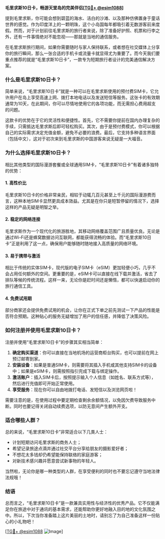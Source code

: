 **毛里求斯10日卡，畅游天堂岛的完美伴侣[[TG💪+ @esim1088](https://t.me/s/esim1088)]**

提到毛里求斯，你可能会想到碧蓝的海水、洁白的沙滩、以及那种仿佛置身于童话世界的感觉。作为印度洋上的一颗明珠，这个小岛国每年都吸引着无数游客前来度假。然而，对于计划前往毛里求斯的旅行者来说，除了准备好护照、机票和行李之外，还有一件事情绝对不能忽视——那就是当地的通信服务。

在毛里求斯旅行期间，如果你需要随时与家人保持联系，或者想在社交媒体上分享你的旅行瞬间，那么一张合适的手机卡或流量卡就显得尤为重要了。而今天我们要重点推荐的就是“毛里求斯10日卡”，一款专为短期旅行者设计的完美通信解决方案。

### **什么是毛里求斯10日卡？**

简单来说，“毛里求斯10日卡”就是一种可以在毛里求斯使用的预付费SIM卡，它允许用户在岛上享受高速上网、拨打本地电话以及发送短信等服务。这张卡的有效期通常为10天，在此期间，你可以尽情地使用它的各项功能，而无需担心费用超支的问题。

这款卡的优势在于它的灵活性和便捷性。首先，它不需要你提前在国内办理复杂的手续，只需抵达毛里求斯后即可轻松购买。其次，由于是预付费模式，你可以根据自己的实际需求决定充值金额，避免不必要的浪费。最后，它支持多种语言界面（包括中文），这对于初次来到毛里求斯的中国游客来说无疑是一大福音。

### **为什么选择毛里求斯10日卡？**

相比其他类型的国际漫游套餐或全球通用SIM卡，“毛里求斯10日卡”有着诸多独特的优势：

#### **1. 高性价比**
毛里求斯10日卡的价格非常亲民，相较于动辄几百元甚至上千元的国际漫游费而言，这种本地SIM卡显然更具成本效益。尤其是在你只是短暂停留的情况下，选择这样的产品无疑是明智之举。

#### **2. 稳定的网络连接**
毛里求斯作为一个现代化的旅游胜地，其移动网络覆盖范围广且质量优良。无论是通过Wi-Fi还是蜂窝数据访问互联网，都能获得流畅的体验。而“毛里求斯10日卡”正是利用了这一点，确保用户能够随时随地接入高质量的网络环境。

#### **3. 易于携带与激活**
相比于传统的实体SIM卡，现代版的电子SIM卡（eSIM）更加轻便小巧，几乎不会占用任何额外的空间。更重要的是，eSIM卡可以直接在线下载并激活，省去了排队等候的传统流程。这样一来，无论你是赶时间还是懒惰，都可以快速启动你的旅行通信工具。

#### **4. 免费试用期**
部分商家还会提供免费试用的机会，让你在正式下单之前先测试一下产品的性能是否符合预期。这种贴心的服务无疑增加了用户的信任感，并降低了决策风险。

### **如何注册并使用毛里求斯10日卡？**

注册并使用“毛里求斯10日卡”的步骤其实相当简单：

1. **确定购买渠道**：你可以直接在当地机场的运营商柜台购买，也可以提前在网上预订邮寄到家。
2. **安装设备**：如果是普通SIM卡，则需要将其插入手机或其他支持SIM卡的设备中；如果是eSIM卡，则需按照指引完成下载与绑定操作。
3. **激活账户**：插入SIM卡后，按照提示输入个人信息（如姓名、联系方式等），然后进行充值即可开始正常使用。
4. **享受服务**：现在你可以自由地拨打电话、发短信以及浏览网页啦！

需要注意的是，在使用过程中要定期检查剩余余额情况，以免因欠费导致服务中断。同时也要记得关闭自动续费选项，以防无意间产生额外开支。

### **适合哪些人群？**

总的来说，“毛里求斯10日卡”非常适合以下几类人士：

- 计划短期访问毛里求斯的商务人士；
- 希望记录旅途点滴并通过社交平台分享给朋友的摄影爱好者；
- 不想花太多钱却仍希望能保持联络的家庭游客；
- 对新技术感兴趣并愿意尝试新事物的年轻人。

当然啦，无论你是哪一种类型的人群，在享受便利的同时也不要忘记遵守当地法律法规哦！

### **结语**

总而言之，“毛里求斯10日卡”是一款兼具实用性与经济性的优秀产品。它不仅能满足你在旅途中对于通讯的基本需求，还能帮助你更好地融入目的地的文化氛围之中。所以，下次当你准备踏上这片美丽的土地时，请别忘了为自己准备这样一份贴心的小礼物吧！

[[TG💪+ @esim1088](https://t.me/s/esim1088) ![Image](https://i.postimg.cc/4NQfJmqS/Snipaste-2025-05-13-00-14-12.png)]